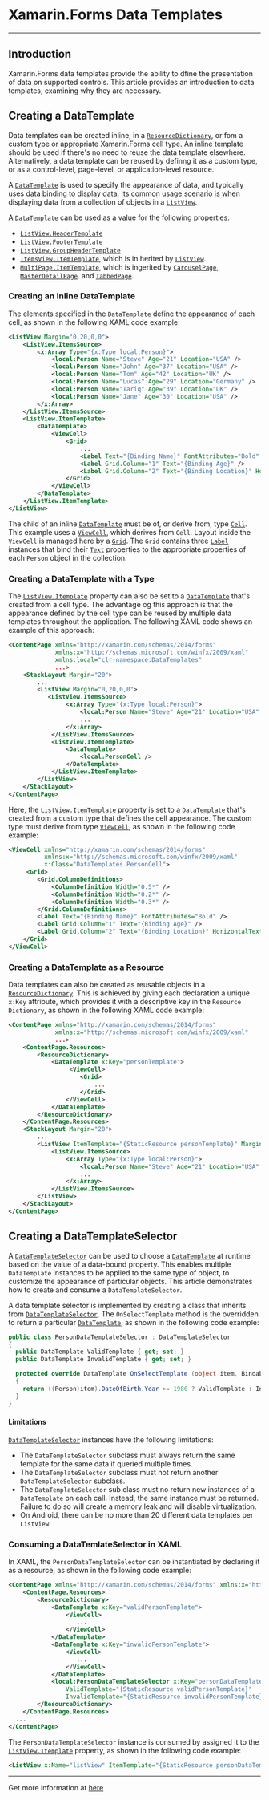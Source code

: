 # Xamarin.Forms Data Templates

<hr/>

## Introduction

Xamarin.Forms data templates provide the ability to dfine the presentation of data on supported controls. This article provides an introduction to data templates, examining why they are necessary.

## Creating a DataTemplate

Data templates can be created inline, in a [`ResourceDictionary`](https://docs.microsoft.com/en-us/dotnet/api/xamarin.forms.resourcedictionary), or fom a custom type or appropriate Xamarin.Forms cell type. An inline template should be used if there's no need to reuse the data template elsewhere. Alternatively, a data template can be reused by definng it as a custom type, or as a control-level, page-level, or application-level resource.

A [`DataTemplate`](https://docs.microsoft.com/en-us/dotnet/api/xamarin.forms.datatemplate) is used to specify the appearance of data, and typically uses data binding to display data. Its common usage scenario is when displaying data from a collection of objects in a [`ListView`](https://docs.microsoft.com/en-us/dotnet/api/xamarin.forms.listview).

A [`DataTemplate`](https://docs.microsoft.com/en-us/dotnet/api/xamarin.forms.datatemplate) can be used as a value for the following properties:

- [`ListView.HeaderTemplate`](https://docs.microsoft.com/en-us/dotnet/api/xamarin.forms.listview.headertemplate#Xamarin_Forms_ListView_HeaderTemplate)
- [`ListView.FooterTemplate`](https://docs.microsoft.com/en-us/dotnet/api/xamarin.forms.listview.footertemplate#Xamarin_Forms_ListView_FooterTemplate)
- [`ListView.GroupHeaderTemplate`](https://docs.microsoft.com/en-us/dotnet/api/xamarin.forms.listview.groupheadertemplate#Xamarin_Forms_ListView_GroupHeaderTemplate)
- [`ItemsView.ItemTemplate`](https://docs.microsoft.com/en-us/dotnet/api/xamarin.forms.itemsview-1), which is in herited by [`ListView`](https://docs.microsoft.com/en-us/dotnet/api/xamarin.forms.listview).
- [`MultiPage.ItemTemplate`](https://docs.microsoft.com/en-us/dotnet/api/xamarin.forms.multipage-1), which is ingerited by [`CarouselPage`](https://docs.microsoft.com/en-us/dotnet/api/xamarin.forms.carouselpage), [`MasterDetailPage`](https://docs.microsoft.com/en-us/dotnet/api/xamarin.forms.masterdetailpage). and [`TabbedPage`](https://docs.microsoft.com/en-us/dotnet/api/xamarin.forms.tabbedpage).

### Creating an Inline DataTemplate

The elements specified in the `DataTemplate` define the appearance of each cell, as shown in the following XAML code example:

```xml
<ListView Margin="0,20,0,0">
    <ListView.ItemsSource>
        <x:Array Type="{x:Type local:Person}">
            <local:Person Name="Steve" Age="21" Location="USA" />
            <local:Person Name="John" Age="37" Location="USA" />
            <local:Person Name="Tom" Age="42" Location="UK" />
            <local:Person Name="Lucas" Age="29" Location="Germany" />
            <local:Person Name="Tariq" Age="39" Location="UK" />
            <local:Person Name="Jane" Age="30" Location="USA" />
        </x:Array>
    </ListView.ItemsSource>
    <ListView.ItemTemplate>
        <DataTemplate>
            <ViewCell>
                <Grid>
                    ...
                    <Label Text="{Binding Name}" FontAttributes="Bold" />
                    <Label Grid.Column="1" Text="{Binding Age}" />
                    <Label Grid.Column="2" Text="{Binding Location}" HorizontalTextAlignment="End" />
                </Grid>
            </ViewCell>
        </DataTemplate>
    </ListView.ItemTemplate>
</ListView>
```

The child of an inline [`DataTemplate`](https://docs.microsoft.com/en-us/dotnet/api/xamarin.forms.datatemplate) must be of, or derive from, type [`Cell`](https://docs.microsoft.com/en-us/dotnet/api/xamarin.forms.cell). This example uses a [`ViewCell`](https://docs.microsoft.com/en-us/dotnet/api/xamarin.forms.viewcell), which derives from `Cell`. Layout inside the `ViewCell` is managed here by a [`Grid`](https://docs.microsoft.com/en-us/dotnet/api/xamarin.forms.grid). The `Grid` contains three [`Label`](https://docs.microsoft.com/en-us/dotnet/api/xamarin.forms.label) instances that bind their [`Text`](https://docs.microsoft.com/en-us/dotnet/api/xamarin.forms.label.text#Xamarin_Forms_Label_Text) properties to the appropriate properties of each `Person` object in the collection.

### Creating a DataTemplate with a Type

The [`ListView.Itemplate`](https://docs.microsoft.com/en-us/dotnet/api/xamarin.forms.itemsview-1) property can also be set to a [`DataTemplate`](https://docs.microsoft.com/en-us/dotnet/api/xamarin.forms.datatemplate) that's created from a cell type. The advantage og this approach is that the appearance defined by the cell type can be reused by multiple data templates throughout the application. The following XAML code shows an example of this approach:

```xml
<ContentPage xmlns="http://xamarin.com/schemas/2014/forms"
             xmlns:x="http://schemas.microsoft.com/winfx/2009/xaml"
             xmlns:local="clr-namespace:DataTemplates"
             ...>
    <StackLayout Margin="20">
        ...
        <ListView Margin="0,20,0,0">
           <ListView.ItemsSource>
                <x:Array Type="{x:Type local:Person}">
                    <local:Person Name="Steve" Age="21" Location="USA" />
                    ...
                </x:Array>
            </ListView.ItemsSource>
            <ListView.ItemTemplate>
                <DataTemplate>
                    <local:PersonCell />
                </DataTemplate>
            </ListView.ItemTemplate>
        </ListView>
    </StackLayout>
</ContentPage>
```

Here, the [`ListView.ItemTemplate`](https://docs.microsoft.com/en-us/dotnet/api/xamarin.forms.itemsview-1) property is set to a [`DataTemplate`](https://docs.microsoft.com/en-us/dotnet/api/xamarin.forms.datatemplate) that's created from a custom type that defines the cell appearance. The custom type must derive from type [`ViewCell`](https://docs.microsoft.com/en-us/dotnet/api/xamarin.forms.viewcell), as shown in the following code example:

```xml
<ViewCell xmlns="http://xamarin.com/schemas/2014/forms"
          xmlns:x="http://schemas.microsoft.com/winfx/2009/xaml"
          x:Class="DataTemplates.PersonCell">
     <Grid>
        <Grid.ColumnDefinitions>
            <ColumnDefinition Width="0.5*" />
            <ColumnDefinition Width="0.2*" />
            <ColumnDefinition Width="0.3*" />
        </Grid.ColumnDefinitions>
        <Label Text="{Binding Name}" FontAttributes="Bold" />
        <Label Grid.Column="1" Text="{Binding Age}" />
        <Label Grid.Column="2" Text="{Binding Location}" HorizontalTextAlignment="End" />
    </Grid>
</ViewCell>
```

### Creating a DataTemplate as a Resource

Data templates can also be created as reusable objects in a [`ResourceDictionary`](https://docs.microsoft.com/en-us/dotnet/api/xamarin.forms.resourcedictionary). This is achieved by giving each declaration a unique `x:Key` attribute, which provides it with a descriptive key in the `Resource Dictionary`, as shown in the following XAML code example:

```xml
<ContentPage xmlns="http://xamarin.com/schemas/2014/forms"
             xmlns:x="http://schemas.microsoft.com/winfx/2009/xaml"
             ...>
    <ContentPage.Resources>
        <ResourceDictionary>
            <DataTemplate x:Key="personTemplate">
                 <ViewCell>
                    <Grid>
                        ...
                    </Grid>
                </ViewCell>
            </DataTemplate>
        </ResourceDictionary>
    </ContentPage.Resources>
    <StackLayout Margin="20">
        ...
        <ListView ItemTemplate="{StaticResource personTemplate}" Margin="0,20,0,0">
            <ListView.ItemsSource>
                <x:Array Type="{x:Type local:Person}">
                    <local:Person Name="Steve" Age="21" Location="USA" />
                    ...
                </x:Array>
            </ListView.ItemsSource>
        </ListView>
    </StackLayout>
</ContentPage>
```

## Creating a DataTemplateSelector

A [`DataTemplateSelector`](https://docs.microsoft.com/en-us/dotnet/api/xamarin.forms.datatemplateselector) can be used to choose a [`DataTemplate`](https://docs.microsoft.com/en-us/dotnet/api/xamarin.forms.datatemplate) at runtime based on the value of a data-bound property. This enables multiple `DataTemplate` instances to be applied to the same type of object, to customize the appearance of particular objects. This article demonstrates how to create and consume a `DataTemplateSelector`.

A data template selector is implemented by creating a class that inherits from [`DataTemplateSelector`](https://docs.microsoft.com/en-us/dotnet/api/xamarin.forms.datatemplateselector). The `OnSelectTemplate` method is the overridden to return a particular [`DataTemplate`](https://docs.microsoft.com/en-us/dotnet/api/xamarin.forms.datatemplate), as shown in the following code example:

```csharp
public class PersonDataTemplateSelector : DataTemplateSelector
{
  public DataTemplate ValidTemplate { get; set; }
  public DataTemplate InvalidTemplate { get; set; }

  protected override DataTemplate OnSelectTemplate (object item, BindableObject container)
  {
    return ((Person)item).DateOfBirth.Year >= 1980 ? ValidTemplate : InvalidTemplate;
  }
}
```

#### Limitations

[`DataTemplateSelector`](https://docs.microsoft.com/en-us/dotnet/api/xamarin.forms.datatemplateselector) instances have the following limitations:

- The `DataTemplateSelector` subclass must always return the same template for the same data if queried multiple times.
- The `DataTemplateSelector` subclass must not return another `DataTemplateSelector` subclass.
- The `DataTemplateSelector` sub class must no return new instances of a `DataTemplate` on each call. Instead, the same instance must be returned. Failure to do so will create a memory leak and will disable virtualization.
- On Android, there can be no more than 20 different data templates per `ListView`.

### Consuming a DataTemlateSelector in XAML

In XAML, the `PersonDataTemplateSelector` can be instantiated by declaring it as a resource, as shown in the following code example:

```xml
<ContentPage xmlns="http://xamarin.com/schemas/2014/forms" xmlns:x="http://schemas.microsoft.com/winfx/2009/xaml" xmlns:local="clr-namespace:Selector;assembly=Selector" x:Class="Selector.HomePage">
    <ContentPage.Resources>
        <ResourceDictionary>
            <DataTemplate x:Key="validPersonTemplate">
                <ViewCell>
                   ...
                </ViewCell>
            </DataTemplate>
            <DataTemplate x:Key="invalidPersonTemplate">
                <ViewCell>
                   ...
                </ViewCell>
            </DataTemplate>
            <local:PersonDataTemplateSelector x:Key="personDataTemplateSelector"
                ValidTemplate="{StaticResource validPersonTemplate}"
                InvalidTemplate="{StaticResource invalidPersonTemplate}" />
        </ResourceDictionary>
    </ContentPage.Resources>
  ...
</ContentPage>
```

The `PersonDataTemplateSelector` instance is consumed by assigned it to the [`ListView.Itemplate`](https://docs.microsoft.com/en-us/dotnet/api/xamarin.forms.itemsview-1) property, as shown in the following code example:

```xml
<ListView x:Name="listView" ItemTemplate="{StaticResource personDataTemplateSelector}" />
```

<hr/>

Get more information at [here](https://docs.microsoft.com/en-us/xamarin/xamarin-forms/app-fundamentals/templates/data-templates/)

